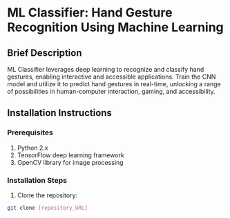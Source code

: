 # ML Classifier: Hand Gesture Recognition Using Machine Learning

## Brief Description

ML Classifier leverages deep learning to recognize and classify hand gestures, enabling interactive and accessible applications. Train the CNN model and utilize it to predict hand gestures in real-time, unlocking a range of possibilities in human-computer interaction, gaming, and accessibility.

## Installation Instructions

### Prerequisites

1. Python 2.x
2. TensorFlow deep learning framework
3. OpenCV library for image processing

### Installation Steps

1. Clone the repository:

```bash
git clone [repository_URL]
